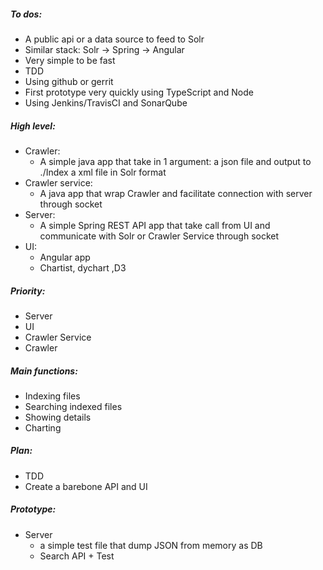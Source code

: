 ##### To dos:
- A public api or a data source to feed to Solr
- Similar stack: Solr -> Spring -> Angular
- Very simple to be fast
- TDD
- Using github or gerrit
- First prototype very quickly using TypeScript and Node
- Using Jenkins/TravisCI and SonarQube

##### High level:
- Crawler:
    - A simple java app that take in 1 argument: a json file and output to ./Index a xml file in Solr format
- Crawler service:
	- A java app that wrap Crawler and facilitate connection with server through socket
- Server:
	- A simple Spring REST API app that take call from UI and communicate with Solr or Crawler Service through socket
- UI:
	- Angular app  
	- Chartist, dychart ,D3
	
##### Priority:
- Server
- UI
- Crawler Service
- Crawler

##### Main functions:
- Indexing files
- Searching indexed files
- Showing details 
- Charting

##### Plan:
- TDD
- Create a barebone API and UI
	
##### Prototype:
- Server
    - a simple test file that dump JSON from memory as DB
    - Search API + Test